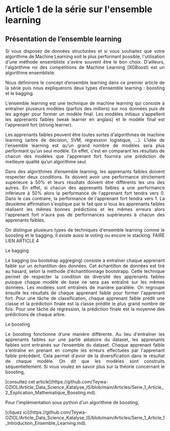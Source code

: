 # Article 1 de la série sur l'ensemble learning
## Présentation de l’ensemble learning

<p align="justify">
Si vous disposez de données structurées et si vous souhaitez que votre algorithme de Machine Learning soit le plus performant possible, l'utilisation d'une méthode ensembliste s'avère souvent être le bon choix. D'ailleurs, l'algorithme roi des compétitions de Machine Learning (XGBoost) est un algorithme ensembliste.
</p>

<p align="justify">
 Nous définirons le concept d’ensemble learning dans ce premier article de la série puis nous expliquerons deux types d’ensemble learning : boosting et le bagging.
</p>

<p align="justify">
L'ensemble learning est une technique de machine learning qui consiste à entraîner plusieurs modèles (parfois des milliers) sur nos données puis de les agréger pour former un modèle final. Les modèles initiaux s'appellent les apprenants faibles (weak learner en anglais) et le modèle final est l'apprenant fort (strong learner).
</p>

<p align="justify">
Les apprenants faibles peuvent être toutes sortes d'algorithmes de machine learning (arbre de décision, SVM, régression logistique, …). L'idée de l'ensemble learning est qu’un grand nombre de modèles sera plus performant qu'un seul modèle. En effet, c'est en comparant les résultats de chacun des modèles que l'apprenant fort fournira une prédiction de meilleure qualité qu’un algorithme seul.
</p>

<p align="justify">
Dans des algorithmes d’ensemble learning, les apprenants faibles doivent respecter deux conditions. Ils doivent avoir une performance strictement supérieure à 50% et leurs résultats doivent être différents les uns des autres. En effet, si chacun des apprenants faibles a une performance inférieure à 50% alors la performance de l'apprenant fort tendra vers 0. Dans le cas contraire, la performance de l'apprenant fort tendra vers 1. La deuxième affirmation s'explique par le fait que si tous les apprenants faibles réalisent les mêmes bonnes prédictions et les mêmes erreurs alors l'apprenant fort n'aura pas de performances supérieures à chacun des apprenants faibles.
</p>

<p align="justify">
On distingue plusieurs types de techniques d'ensemble learning comme le boosting et le bagging. Il existe aussi le voting ou encore le stacking. FAIRE LIEN ARTICLE 4
</p>

<p align="justify">
Le bagging
</p>

<p align="justify">
Le bagging (ou bootstrap aggreging) consiste à entraîner chaque apprenant faible sur un échantillon des données. Cet échantillon de données est tiré au hasard, selon la méthode d'échantillonnage bootstrapp. Cette technique permet de respecter la condition de diversité des apprenants faibles puisque chaque modèle de base ne sera pas entraîné sur les mêmes données. Les modèles sont entraînés de manière parallèle. On regroupe ensuite les résultats de chaque apprenant faible pour former l'apprenant fort. Pour une tâche de classification, chaque apprenant faible prédit une classe et la prédiction finale est la classe prédite le plus grand nombre de fois. Pour une tâche de régression, la prédiction finale est la moyenne des prédictions de chaque arbre. 
</p>

<p align="justify">
Le boosting
</p>

<p align="justify">
Le boosting fonctionne d'une manière différente. Au lieu d'entraîner les apprenants faibles sur une partie aléatoire du dataset, les apprenants faibles sont entrainés sur l’ensemble du dataset. Chaque apprenant faible s'entraîne en prenant en compte les erreurs effectuées par l'apprenant faible précédent. Cela permet d'avoir de la diversification dans le résultat de chaque modèle. On dit que les modèles sont construits séquentiellement.
Si vous voulez en savoir plus sur la théorie concernant le boosting, </p>
[consultez cet article](https://github.com/Teywa-OZIOL/Article_Data_Science_Katalyse_IS/blob/main/Articles/Serie_1_Article_2_Explication_Mathematique_Boosting.md). 
<p align="justify">
Pour l'implémentation sous python d'un algorithme de boosting, </p>  [cliquez ici](https://github.com/Teywa-OZIOL/Article_Data_Science_Katalyse_IS/blob/main/Articles/Serie_1_Article_1_Introduction_Ensemble_Learning.md).



